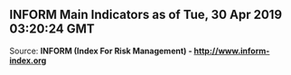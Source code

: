 ## INFORM Main Indicators as of Tue, 30 Apr 2019 03:20:24 GMT

Source: **INFORM (Index For Risk Management) - http://www.inform-index.org**
